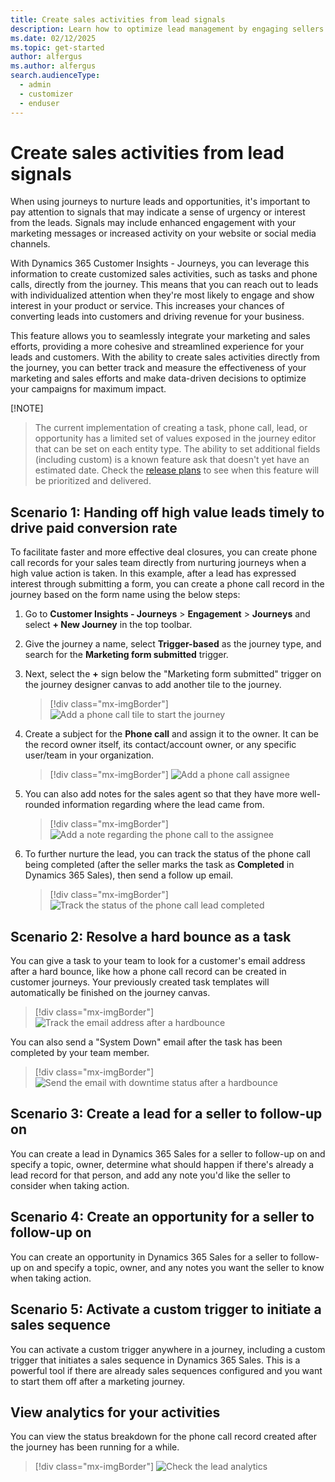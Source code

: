 ```yaml
---
title: Create sales activities from lead signals
description: Learn how to optimize lead management by engaging sellers right away in Dynamics 365 Customer Insights - Journeys.
ms.date: 02/12/2025
ms.topic: get-started
author: alfergus
ms.author: alfergus
search.audienceType: 
  - admin
  - customizer
  - enduser
---
```


# Create sales activities from lead signals

When using journeys to nurture leads and opportunities, it's important to pay attention to signals that may indicate a sense of urgency or interest from the leads. Signals may include enhanced engagement with your marketing messages or increased activity on your website or social media channels.

With Dynamics 365 Customer Insights - Journeys, you can leverage this information to create customized sales activities, such as tasks and phone calls, directly from the journey. This means that you can reach out to leads with individualized attention when they're most likely to engage and show interest in your product or service. This increases your chances of converting leads into customers and driving revenue for your business.

This feature allows you to seamlessly integrate your marketing and sales efforts, providing a more cohesive and streamlined experience for your leads and customers. With the ability to create sales activities directly from the journey, you can better track and measure the effectiveness of your marketing and sales efforts and make data-driven decisions to optimize your campaigns for maximum impact.

[!NOTE]
> The current implementation of creating a task, phone call, lead, or opportunity has a limited set of values exposed in the journey editor that can be set on each entity type. The ability to set additional fields (including custom) is a known feature ask that doesn't yet have an estimated date. Check the [release plans](/dynamics365/release-plans/) to see when this feature will be prioritized and delivered.

## Scenario 1: Handing off high value leads timely to drive paid conversion rate

To facilitate faster and more effective deal closures, you can create phone call records for your sales team directly from nurturing journeys when a high value action is taken. In this example, after a lead has expressed interest through submitting a form, you can create a phone call record in the journey based on the form name using the below steps:

1. Go to **Customer Insights - Journeys** > **Engagement** > **Journeys** and select **+ New Journey** in the top toolbar.
1. Give the journey a name, select **Trigger-based** as the journey type, and search for the **Marketing form submitted** trigger.
1. Next, select the **+** sign below the "Marketing form submitted" trigger on the journey designer canvas to add another tile to the journey.

    > [!div class="mx-imgBorder"]
    > ![Add a phone call tile to start the journey](media/real-time-marketing-phone-call-tile.png "Add a phone call tile to start the journey")

1. Create a subject for the **Phone call** and assign it to the owner. It can be the record owner itself, its contact/account owner, or any specific user/team in your organization.

    > [!div class="mx-imgBorder"]
    > ![Add a phone call assignee](media/real-time-marketing-phone-call-assignee.png "Add a phone call assignee")

1. You can also add notes for the sales agent so that they have more well-rounded information regarding where the lead came from.

    > [!div class="mx-imgBorder"]
    > ![Add a note regarding the phone call to the assignee](media/real-time-marketing-phone-call-assignee-note.png "Add a note regarding the phone call to the assignee")

1. To further nurture the lead, you can track the status of the phone call being completed (after the seller marks the task as **Completed** in Dynamics 365 Sales), then send a follow up email.

    > [!div class="mx-imgBorder"]
    > ![Track the status of the phone call lead completed](media/real-time-marketing-phone-call-lead-status.png "Track the status of the phone call lead completed")

## Scenario 2: Resolve a hard bounce as a task

You can give a task to your team to look for a customer's email address after a hard bounce, like how a phone call record can be created in customer journeys. Your previously created task templates will automatically be finished on the journey canvas. 

> [!div class="mx-imgBorder"]
> ![Track the email address after a hardbounce](media/real-time-marketing-create-hardbounce-task.png "Track the email address after a hardbounce")

You can also send a "System Down" email after the task has been completed by your team member.

> [!div class="mx-imgBorder"]
> ![Send the email with downtime status after a hardbounce](media/real-time-marketing-email-update-after-hardbounce.png "Send the email with downtime status after a hardbounce")

## Scenario 3: Create a lead for a seller to follow-up on

You can create a lead in Dynamics 365 Sales for a seller to follow-up on and specify a topic, owner, determine what should happen if there's already a lead record for that person, and add any note you'd like the seller to consider when taking action. 

## Scenario 4: Create an opportunity for a seller to follow-up on

You can create an opportunity in Dynamics 365 Sales for a seller to follow-up on and specify a topic, owner, and any notes you want the seller to know when taking action. 

## Scenario 5: Activate a custom trigger to initiate a sales sequence

You can activate a custom trigger anywhere in a journey, including a custom trigger that initiates a sales sequence in Dynamics 365 Sales. This is a powerful tool if there are already sales sequences configured and you want to start them off after a marketing journey. 

## View analytics for your activities  

You can view the status breakdown for the phone call record created after the journey has been running for a while.

> [!div class="mx-imgBorder"]
> ![Check the lead analytics](media/real-time-marketing-phone-call-lead-status-analytics-1.png "Check the lead analytics")
